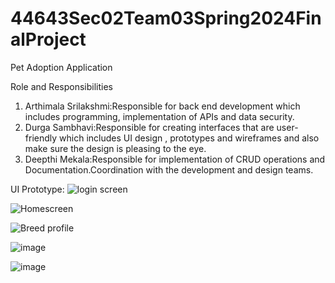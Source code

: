 # 44643Sec02Team03Spring2024FinalProject

Pet Adoption  Application

Role and Responsibilities
1. Arthimala Srilakshmi:Responsible for back end development which includes programming, implementation of APIs and data security.
2. Durga Sambhavi:Responsible for creating interfaces that are user-friendly which includes UI design , prototypes and wireframes and also make sure  the design is pleasing  to the eye.
3. Deepthi Mekala:Responsible for implementation of CRUD operations and Documentation.Coordination with the development and design teams.

UI Prototype:
![login screen ](https://github.com/Mekaladeepti/44643Sec02Team03Spring2024FinalProject/assets/157548017/e4a74a97-0b13-4b66-9ca5-f851380eda54)

![Homescreen](https://github.com/Mekaladeepti/44643Sec02Team03Spring2024FinalProject/assets/157548017/8805d799-0955-4bbc-9e37-849f3bae123c)

![Breed profile](https://github.com/Mekaladeepti/44643Sec02Team03Spring2024FinalProject/assets/157548017/4d2173df-2045-4743-8c8f-9755328a0f55)

![image](https://github.com/Mekaladeepti/44643Sec02Team03Spring2024FinalProject/assets/157548017/425aa8fc-a05b-4fa4-b573-3c2a5294c2d4)

![image](https://github.com/Mekaladeepti/44643Sec02Team03Spring2024FinalProject/assets/157548017/4a5e66ac-9134-449d-b72d-7df319ecb19d)


